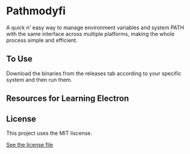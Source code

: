 # Pathmodyfi

A quick n' easy way to manage environment variables and system PATH with the same interface across multiple platforms, making the whole process simple and efficient.

## To Use

Download the binaries from the releases tab according to your specific system and then run them.

## Resources for Learning Electron


## License

This project uses the MIT liscense.

[See the license file](LICENSE.md)